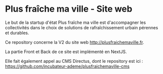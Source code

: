 # Plus fraîche ma ville - Site web

Le but de la startup d'état Plus fraîche ma ville est d'accompagner les collectivités dans le choix de solutions de rafraîchissement urbain pérennes et durables.

Ce repository concerne la V2 du site web http://plusfraichemaville.fr.

La partie Front et Back de ce site est implémenté en NextJS.

Elle fait également appel au CMS Directus, dont le repository est ici : https://github.com/incubateur-ademe/plusfraichemaville-cms
